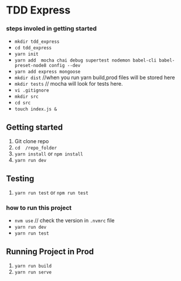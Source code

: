 # TDD Express

### steps involed in getting started

* `mkdir tdd_express` 
* `cd tdd_express`
* `yarn init`
* `yarn add  mocha chai debug supertest nodemon babel-cli babel-preset-node8 config --dev`
* `yarn add express mongoose` 
* `mkdir dist` //when you run yarn build,prod files will be stored here 
* `mkdir tests` // mocha will look for tests here.
* `vi .gitignore`
* `mkdir src`
* `cd src` 
* `touch index.js &`

## Getting started

1. Git clone repo
2. `cd  /repo_folder`
3. `yarn install` or `npm install`
3. `yarn run dev` 

## Testing
 1. `yarn run test` or `npm run test`

### how to run this project

- `nvm use` // check the version in `.nvmrc` file
- `yarn run dev`
- `yarn run test`

## Running Project in Prod
 1. `yarn run build`
 2. `yarn run serve`